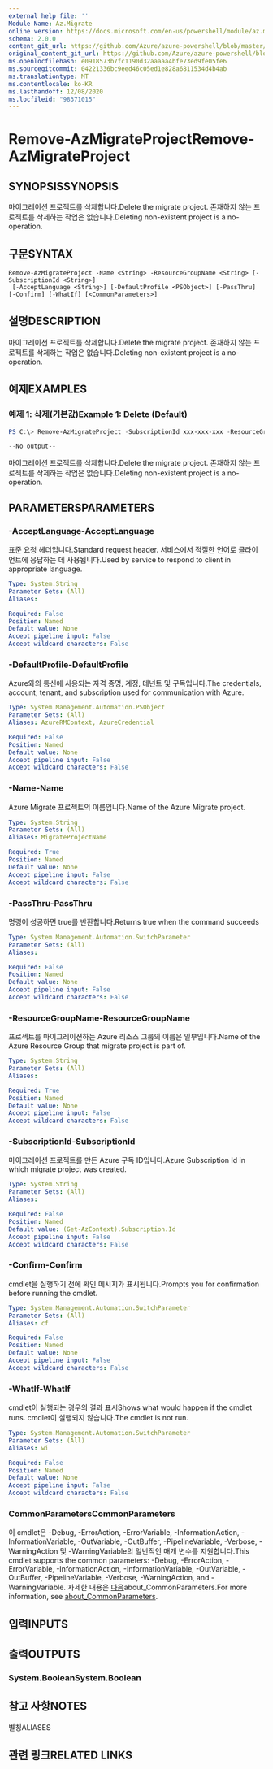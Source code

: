 ```yaml
---
external help file: ''
Module Name: Az.Migrate
online version: https://docs.microsoft.com/en-us/powershell/module/az.migrate/remove-azmigrateproject
schema: 2.0.0
content_git_url: https://github.com/Azure/azure-powershell/blob/master/src/Migrate/help/Remove-AzMigrateProject.md
original_content_git_url: https://github.com/Azure/azure-powershell/blob/master/src/Migrate/help/Remove-AzMigrateProject.md
ms.openlocfilehash: e0918573b7fc1190d32aaaaa4bfe73ed9fe05fe6
ms.sourcegitcommit: 04221336bc9eed46c05ed1e828a6811534d4b4ab
ms.translationtype: MT
ms.contentlocale: ko-KR
ms.lasthandoff: 12/08/2020
ms.locfileid: "98371015"
---
```

# <span data-ttu-id="9dc46-101">Remove-AzMigrateProject</span><span class="sxs-lookup"><span data-stu-id="9dc46-101">Remove-AzMigrateProject</span></span>

## <span data-ttu-id="9dc46-102">SYNOPSIS</span><span class="sxs-lookup"><span data-stu-id="9dc46-102">SYNOPSIS</span></span>
<span data-ttu-id="9dc46-103">마이그레이션 프로젝트를 삭제합니다.</span><span class="sxs-lookup"><span data-stu-id="9dc46-103">Delete the migrate project.</span></span>
<span data-ttu-id="9dc46-104">존재하지 않는 프로젝트를 삭제하는 작업은 없습니다.</span><span class="sxs-lookup"><span data-stu-id="9dc46-104">Deleting non-existent project is a no-operation.</span></span>

## <span data-ttu-id="9dc46-105">구문</span><span class="sxs-lookup"><span data-stu-id="9dc46-105">SYNTAX</span></span>

```
Remove-AzMigrateProject -Name <String> -ResourceGroupName <String> [-SubscriptionId <String>]
 [-AcceptLanguage <String>] [-DefaultProfile <PSObject>] [-PassThru] [-Confirm] [-WhatIf] [<CommonParameters>]
```

## <span data-ttu-id="9dc46-106">설명</span><span class="sxs-lookup"><span data-stu-id="9dc46-106">DESCRIPTION</span></span>
<span data-ttu-id="9dc46-107">마이그레이션 프로젝트를 삭제합니다.</span><span class="sxs-lookup"><span data-stu-id="9dc46-107">Delete the migrate project.</span></span>
<span data-ttu-id="9dc46-108">존재하지 않는 프로젝트를 삭제하는 작업은 없습니다.</span><span class="sxs-lookup"><span data-stu-id="9dc46-108">Deleting non-existent project is a no-operation.</span></span>

## <span data-ttu-id="9dc46-109">예제</span><span class="sxs-lookup"><span data-stu-id="9dc46-109">EXAMPLES</span></span>

### <span data-ttu-id="9dc46-110">예제 1: 삭제(기본값)</span><span class="sxs-lookup"><span data-stu-id="9dc46-110">Example 1: Delete (Default)</span></span>
```powershell
PS C:\> Remove-AzMigrateProject -SubscriptionId xxx-xxx-xxx -ResourceGroupName BugBashAVSVMware -Name BugBashAVSVMware

--No output--
```

<span data-ttu-id="9dc46-111">마이그레이션 프로젝트를 삭제합니다.</span><span class="sxs-lookup"><span data-stu-id="9dc46-111">Delete the migrate project.</span></span>
<span data-ttu-id="9dc46-112">존재하지 않는 프로젝트를 삭제하는 작업은 없습니다.</span><span class="sxs-lookup"><span data-stu-id="9dc46-112">Deleting non-existent project is a no-operation.</span></span>

## <span data-ttu-id="9dc46-113">PARAMETERS</span><span class="sxs-lookup"><span data-stu-id="9dc46-113">PARAMETERS</span></span>

### <span data-ttu-id="9dc46-114">-AcceptLanguage</span><span class="sxs-lookup"><span data-stu-id="9dc46-114">-AcceptLanguage</span></span>
<span data-ttu-id="9dc46-115">표준 요청 헤더입니다.</span><span class="sxs-lookup"><span data-stu-id="9dc46-115">Standard request header.</span></span>
<span data-ttu-id="9dc46-116">서비스에서 적절한 언어로 클라이언트에 응답하는 데 사용됩니다.</span><span class="sxs-lookup"><span data-stu-id="9dc46-116">Used by service to respond to client in appropriate language.</span></span>

```yaml
Type: System.String
Parameter Sets: (All)
Aliases:

Required: False
Position: Named
Default value: None
Accept pipeline input: False
Accept wildcard characters: False
```

### <span data-ttu-id="9dc46-117">-DefaultProfile</span><span class="sxs-lookup"><span data-stu-id="9dc46-117">-DefaultProfile</span></span>
<span data-ttu-id="9dc46-118">Azure와의 통신에 사용되는 자격 증명, 계정, 테넌트 및 구독입니다.</span><span class="sxs-lookup"><span data-stu-id="9dc46-118">The credentials, account, tenant, and subscription used for communication with Azure.</span></span>

```yaml
Type: System.Management.Automation.PSObject
Parameter Sets: (All)
Aliases: AzureRMContext, AzureCredential

Required: False
Position: Named
Default value: None
Accept pipeline input: False
Accept wildcard characters: False
```

### <span data-ttu-id="9dc46-119">-Name</span><span class="sxs-lookup"><span data-stu-id="9dc46-119">-Name</span></span>
<span data-ttu-id="9dc46-120">Azure Migrate 프로젝트의 이름입니다.</span><span class="sxs-lookup"><span data-stu-id="9dc46-120">Name of the Azure Migrate project.</span></span>

```yaml
Type: System.String
Parameter Sets: (All)
Aliases: MigrateProjectName

Required: True
Position: Named
Default value: None
Accept pipeline input: False
Accept wildcard characters: False
```

### <span data-ttu-id="9dc46-121">-PassThru</span><span class="sxs-lookup"><span data-stu-id="9dc46-121">-PassThru</span></span>
<span data-ttu-id="9dc46-122">명령이 성공하면 true를 반환합니다.</span><span class="sxs-lookup"><span data-stu-id="9dc46-122">Returns true when the command succeeds</span></span>

```yaml
Type: System.Management.Automation.SwitchParameter
Parameter Sets: (All)
Aliases:

Required: False
Position: Named
Default value: None
Accept pipeline input: False
Accept wildcard characters: False
```

### <span data-ttu-id="9dc46-123">-ResourceGroupName</span><span class="sxs-lookup"><span data-stu-id="9dc46-123">-ResourceGroupName</span></span>
<span data-ttu-id="9dc46-124">프로젝트를 마이그레이션하는 Azure 리소스 그룹의 이름은 일부입니다.</span><span class="sxs-lookup"><span data-stu-id="9dc46-124">Name of the Azure Resource Group that migrate project is part of.</span></span>

```yaml
Type: System.String
Parameter Sets: (All)
Aliases:

Required: True
Position: Named
Default value: None
Accept pipeline input: False
Accept wildcard characters: False
```

### <span data-ttu-id="9dc46-125">-SubscriptionId</span><span class="sxs-lookup"><span data-stu-id="9dc46-125">-SubscriptionId</span></span>
<span data-ttu-id="9dc46-126">마이그레이션 프로젝트를 만든 Azure 구독 ID입니다.</span><span class="sxs-lookup"><span data-stu-id="9dc46-126">Azure Subscription Id in which migrate project was created.</span></span>

```yaml
Type: System.String
Parameter Sets: (All)
Aliases:

Required: False
Position: Named
Default value: (Get-AzContext).Subscription.Id
Accept pipeline input: False
Accept wildcard characters: False
```

### <span data-ttu-id="9dc46-127">-Confirm</span><span class="sxs-lookup"><span data-stu-id="9dc46-127">-Confirm</span></span>
<span data-ttu-id="9dc46-128">cmdlet을 실행하기 전에 확인 메시지가 표시됩니다.</span><span class="sxs-lookup"><span data-stu-id="9dc46-128">Prompts you for confirmation before running the cmdlet.</span></span>

```yaml
Type: System.Management.Automation.SwitchParameter
Parameter Sets: (All)
Aliases: cf

Required: False
Position: Named
Default value: None
Accept pipeline input: False
Accept wildcard characters: False
```

### <span data-ttu-id="9dc46-129">-WhatIf</span><span class="sxs-lookup"><span data-stu-id="9dc46-129">-WhatIf</span></span>
<span data-ttu-id="9dc46-130">cmdlet이 실행되는 경우의 결과 표시</span><span class="sxs-lookup"><span data-stu-id="9dc46-130">Shows what would happen if the cmdlet runs.</span></span>
<span data-ttu-id="9dc46-131">cmdlet이 실행되지 않습니다.</span><span class="sxs-lookup"><span data-stu-id="9dc46-131">The cmdlet is not run.</span></span>

```yaml
Type: System.Management.Automation.SwitchParameter
Parameter Sets: (All)
Aliases: wi

Required: False
Position: Named
Default value: None
Accept pipeline input: False
Accept wildcard characters: False
```

### <span data-ttu-id="9dc46-132">CommonParameters</span><span class="sxs-lookup"><span data-stu-id="9dc46-132">CommonParameters</span></span>
<span data-ttu-id="9dc46-133">이 cmdlet은 -Debug, -ErrorAction, -ErrorVariable, -InformationAction, -InformationVariable, -OutVariable, -OutBuffer, -PipelineVariable, -Verbose, -WarningAction 및 -WarningVariable의 일반적인 매개 변수를 지원합니다.</span><span class="sxs-lookup"><span data-stu-id="9dc46-133">This cmdlet supports the common parameters: -Debug, -ErrorAction, -ErrorVariable, -InformationAction, -InformationVariable, -OutVariable, -OutBuffer, -PipelineVariable, -Verbose, -WarningAction, and -WarningVariable.</span></span> <span data-ttu-id="9dc46-134">자세한 내용은 [다음](http://go.microsoft.com/fwlink/?LinkID=113216)about_CommonParameters.</span><span class="sxs-lookup"><span data-stu-id="9dc46-134">For more information, see [about_CommonParameters](http://go.microsoft.com/fwlink/?LinkID=113216).</span></span>

## <span data-ttu-id="9dc46-135">입력</span><span class="sxs-lookup"><span data-stu-id="9dc46-135">INPUTS</span></span>

## <span data-ttu-id="9dc46-136">출력</span><span class="sxs-lookup"><span data-stu-id="9dc46-136">OUTPUTS</span></span>

### <span data-ttu-id="9dc46-137">System.Boolean</span><span class="sxs-lookup"><span data-stu-id="9dc46-137">System.Boolean</span></span>

## <span data-ttu-id="9dc46-138">참고 사항</span><span class="sxs-lookup"><span data-stu-id="9dc46-138">NOTES</span></span>

<span data-ttu-id="9dc46-139">별칭</span><span class="sxs-lookup"><span data-stu-id="9dc46-139">ALIASES</span></span>

## <span data-ttu-id="9dc46-140">관련 링크</span><span class="sxs-lookup"><span data-stu-id="9dc46-140">RELATED LINKS</span></span>

